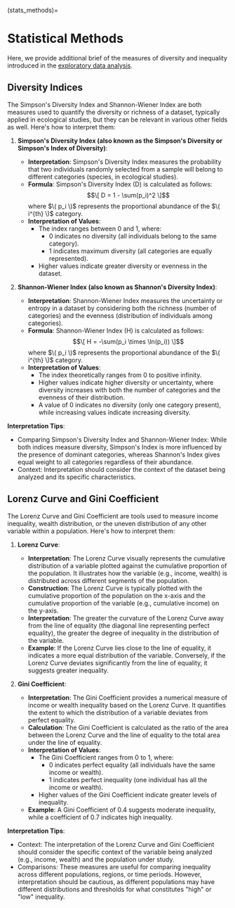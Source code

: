 (stats_methods)=
# Statistical Methods

Here, we provide additional brief of the measures of diversity and inequality introduced in the [exploratory data analysis](02_distributions.ipynb).

## Diversity Indices

The Simpson's Diversity Index and Shannon-Wiener Index are both measures used to quantify the diversity or richness of a dataset, typically applied in ecological studies, but they can be relevant in various other fields as well. Here's how to interpret them:

1. **Simpson's Diversity Index (also known as the Simpson's Diversity or Simpson's Index of Diversity)**:

   - **Interpretation**: Simpson's Diversity Index measures the probability that two individuals randomly selected from a sample will belong to different categories (species, in ecological studies).
   - **Formula**: Simpson's Diversity Index (D) is calculated as follows:
     $$\[ D = 1 - \sum(p_i)^2 \]$$
     where $\( p_i \)$ represents the proportional abundance of the $\( i^{th} \)$ category.
   - **Interpretation of Values**:
     - The index ranges between 0 and 1, where:
       - 0 indicates no diversity (all individuals belong to the same category).
       - 1 indicates maximum diversity (all categories are equally represented).
     - Higher values indicate greater diversity or evenness in the dataset.

1. **Shannon-Wiener Index (also known as Shannon's Diversity Index)**:

   - **Interpretation**: Shannon-Wiener Index measures the uncertainty or entropy in a dataset by considering both the richness (number of categories) and the evenness (distribution of individuals among categories).
   - **Formula**: Shannon-Wiener Index (H) is calculated as follows:
     $$\[ H = -\sum(p_i \times \ln(p_i)) \]$$
     where $\( p_i \)$ represents the proportional abundance of the $\( i^{th} \)$ category.
   - **Interpretation of Values**:
     - The index theoretically ranges from 0 to positive infinity.
     - Higher values indicate higher diversity or uncertainty, where diversity increases with both the number of categories and the evenness of their distribution.
     - A value of 0 indicates no diversity (only one category present), while increasing values indicate increasing diversity.

**Interpretation Tips**:
- Comparing Simpson's Diversity Index and Shannon-Wiener Index: While both indices measure diversity, Simpson's Index is more influenced by the presence of dominant categories, whereas Shannon's Index gives equal weight to all categories regardless of their abundance.
- Context: Interpretation should consider the context of the dataset being analyzed and its specific characteristics.

## Lorenz Curve and Gini Coefficient

The Lorenz Curve and Gini Coefficient are tools used to measure income inequality, wealth distribution, or the uneven distribution of any other variable within a population. Here's how to interpret them:

1. **Lorenz Curve**:

   - **Interpretation**: The Lorenz Curve visually represents the cumulative distribution of a variable plotted against the cumulative proportion of the population. It illustrates how the variable (e.g., income, wealth) is distributed across different segments of the population.
   - **Construction**: The Lorenz Curve is typically plotted with the cumulative proportion of the population on the x-axis and the cumulative proportion of the variable (e.g., cumulative income) on the y-axis.
   - **Interpretation**: The greater the curvature of the Lorenz Curve away from the line of equality (the diagonal line representing perfect equality), the greater the degree of inequality in the distribution of the variable.
   - **Example**: If the Lorenz Curve lies close to the line of equality, it indicates a more equal distribution of the variable. Conversely, if the Lorenz Curve deviates significantly from the line of equality, it suggests greater inequality.

2. **Gini Coefficient**:

   - **Interpretation**: The Gini Coefficient provides a numerical measure of income or wealth inequality based on the Lorenz Curve. It quantifies the extent to which the distribution of a variable deviates from perfect equality.
   - **Calculation**: The Gini Coefficient is calculated as the ratio of the area between the Lorenz Curve and the line of equality to the total area under the line of equality.
   - **Interpretation of Values**:
     - The Gini Coefficient ranges from 0 to 1, where:
       - 0 indicates perfect equality (all individuals have the same income or wealth).
       - 1 indicates perfect inequality (one individual has all the income or wealth).
     - Higher values of the Gini Coefficient indicate greater levels of inequality.
   - **Example**: A Gini Coefficient of 0.4 suggests moderate inequality, while a coefficient of 0.7 indicates high inequality.

**Interpretation Tips**:
- Context: The interpretation of the Lorenz Curve and Gini Coefficient should consider the specific context of the variable being analyzed (e.g., income, wealth) and the population under study.
- Comparisons: These measures are useful for comparing inequality across different populations, regions, or time periods. However, interpretation should be cautious, as different populations may have different distributions and thresholds for what constitutes "high" or "low" inequality.
